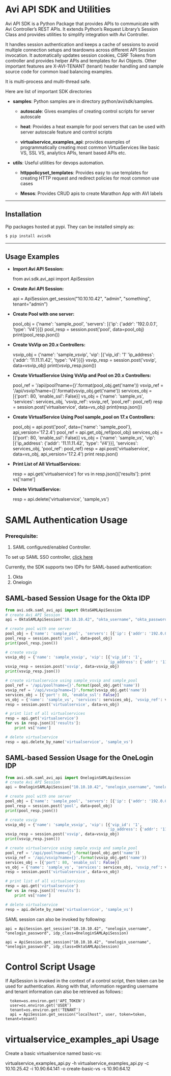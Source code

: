 # Avi API SDK and Utilities

Avi API SDK is a Python Package that provides APIs to communicate with Avi
Controller’s REST APIs. It extends Python’s Request Library’s Session Class and
provides utilities to simplify integration with Avi Controller.

It handles session authentication and keeps a cache of sessions to avoid
multiple connection setups and teardowns across different API Session
invocation. It automatically updates session cookies, CSRF Tokens from
controller and provides helper APIs and templates for Avi Objects. Other
important features are X-AVI-TENANT (tenant) header handling and sample
source code for common load balancing examples.

It is multi-process and multi-thread safe.

Here are list of important SDK directories

- **samples**: Python samples are in directory python/avi/sdk/samples.

  - **autoscale**: Gives examples of creating control scripts for
    server autoscale

  - **heat**: Provides a heat example for pool servers that can be used
    with server autoscale feature and control scripts

  - **virtualservice_examples_api**: provides examples of programmatically
    creating most common VirtuaServices like basic VS, SSL VS, analytics
    APIs, tenant based APIs etc.

- **utils**: Useful utilities for devops automation.

  - **httppolicyset_templates**: Provides easy to use templates for
    creating HTTP request and redirect policies for most common use cases

  - **Mesos**: Provides CRUD apis to create Marathon App with AVI labels

--------------
Installation
--------------
Pip packages hosted at pypi. They can be installed simply as:

```sh
$ pip install avisdk
```

--------------
Usage Examples
--------------

- **Import Avi API Session:**

   from avi.sdk.avi_api import ApiSession

- **Create Avi API Session:**

   api = ApiSession.get_session("10.10.10.42", "admin", "something", tenant="admin")

- **Create Pool with one server:**

   pool_obj = {'name': 'sample_pool', 'servers': [{'ip': {'addr': '192.0.0.1', 'type': 'V4'}}]}
   pool_resp = session.post('pool', data=pool_obj)
   print(pool_resp.json())

- **Create VsVip on 20.x Controllers:**

   vsvip_obj = {'name': 'sample_vsvip', 'vip': [{'vip_id': '1' 'ip_address': {'addr': '11.11.11.42', 'type': 'V4'}}]}
   vsvip_resp = session.post('vsvip', data=vsvip_obj)
   print(vsvip_resp.json())

- **Create VirtualService Using VsVip and Pool on 20.x Controllers:**

   pool_ref = '/api/pool?name={}'.format(pool_obj.get('name'))
   vsvip_ref = '/api/vsvip?name={}'.format(vsvip_obj.get('name'))
   services_obj = [{'port': 80, 'enable_ssl': False}]
   vs_obj = {'name': 'sample_vs', 'services': services_obj, 'vsvip_ref': vsvip_ref, 'pool_ref': pool_ref}
   resp = session.post('virtualservice', data=vs_obj)
   print(resp.json())

- **Create VirtualService Using Pool sample_pool on 17.x Controllers:**

   pool_obj = api.post('pool', data={'name': 'sample_pool'}, api_version='17.2.4')
   pool_ref = api.get_obj_ref(pool_obj)
   services_obj = [{'port': 80, 'enable_ssl': False}]
   vs_obj = {'name': 'sample_vs', 'vip': [{'ip_address': {'addr': '11.11.11.42', 'type': 'V4'}}],
            'services': services_obj, 'pool_ref': pool_ref}
   resp = api.post('virtualservice', data=vs_obj, api_version='17.2.4')
   print resp.json()

- **Print List of All VirtualServices:**

   resp = api.get('virtualservice')
   for vs in resp.json()['results']:
      print vs['name']

- **Delete VirtualService:**

   resp = api.delete('virtualservice', 'sample_vs')

# SAML Authentication Usage
### Prerequisite:
1. SAML configured/enabled Controller.

To set up SAML SSO controller, [click here](https://avinetworks.com/docs/17.2/single-sign-on-with-saml/)

Currently, the SDK supports two IDPs for SAML-based authentication:
1) Okta
2) Onelogin

## SAML-based Session Usage for the Okta IDP

```python
from avi.sdk.saml_avi_api import OktaSAMLApiSession
# create Avi API Session
api = OktaSAMLApiSession("10.10.10.42", "okta_username", "okta_password")

# create pool with one server
pool_obj = {'name': 'sample_pool', 'servers': [{'ip': {'addr': '192.0.0.1', 'type': 'V4'}}]}
pool_resp = session.post('pool', data=pool_obj)
print(pool_resp.json())

# create vsvip
vsvip_obj = {'name': 'sample_vsvip', 'vip': [{'vip_id': '1',
                                             'ip_address': {'addr': '11.11.11.42', 'type': 'V4'}}]}
vsvip_resp = session.post('vsvip', data=vsvip_obj)
print(vsvip_resp.json())

# create virtualservice using sample_vsvip and sample_pool
pool_ref = '/api/pool?name={}'.format(pool_obj.get('name'))
vsvip_ref = '/api/vsvip?name={}'.format(vsvip_obj.get('name'))
services_obj = [{'port': 80, 'enable_ssl': False}]
vs_obj = {'name': 'sample_vs', 'services': services_obj, 'vsvip_ref': vsvip_ref, 'pool_ref': pool_ref}
resp = session.post('virtualservice', data=vs_obj)

# print list of all virtualservices
resp = api.get('virtualservice')
for vs in resp.json()['results']:
    print vs['name']

# delete virtualservice
resp = api.delete_by_name('virtualservice', 'sample_vs')
```

## SAML-based Session Usage for the OneLogin IDP

```python
from avi.sdk.saml_avi_api import OneloginSAMLApiSession
# create Avi API Session
api = OneloginSAMLApiSession("10.10.10.42", "onelogin_username", "onelogin_password")

# create pool with one server
pool_obj = {'name': 'sample_pool', 'servers': [{'ip': {'addr': '192.0.0.1', 'type': 'V4'}}]}
pool_resp = session.post('pool', data=pool_obj)
print(pool_resp.json())

# create vsvip
vsvip_obj = {'name': 'sample_vsvip', 'vip': [{'vip_id': '1',
                                             'ip_address': {'addr': '11.11.11.42', 'type': 'V4'}}]}
vsvip_resp = session.post('vsvip', data=vsvip_obj)
print(vsvip_resp.json())

# create virtualservice using sample_vsvip and sample_pool
pool_ref = '/api/pool?name={}'.format(pool_obj.get('name'))
vsvip_ref = '/api/vsvip?name={}'.format(vsvip_obj.get('name'))
services_obj = [{'port': 80, 'enable_ssl': False}]
vs_obj = {'name': 'sample_vs', 'services': services_obj, 'vsvip_ref': vsvip_ref, 'pool_ref': pool_ref}
resp = session.post('virtualservice', data=vs_obj)

# print list of all virtualservices
resp = api.get('virtualservice')
for vs in resp.json()['results']:
    print vs['name']

# delete virtualservice
resp = api.delete_by_name('virtualservice', 'sample_vs')
```

SAML session can also be invoked by following:
```
api = ApiSession.get_session("10.10.10.42", "onelogin_username", "onelogin_password", idp_class=OneloginSAMLApiSession)
```
```
api = ApiSession.get_session("10.10.10.42", "onelogin_username", "onelogin_password", idp_class=OktaSAMLApiSession)
```



# Control Script Usage
 If ApiSession is invoked in the context of a control
  script, then token can be used for authentication. Along with that,
  information regarding username and tenant information can also be retrieved
  as follows::

      token=os.environ.get('API_TOKEN')
      user=os.environ.get('USER')
      tenant=os.environ.get('TENANT')
      api = ApiSession.get_session("localhost", user, token=token, tenant=tenant)


# virtualservice_examples_api Usage
 Create a basic virtualservice named
  basic-vs:

   virtualservice_examples_api.py -h
   virtualservice_examples_api.py -c 10.10.25.42 -i 10.90.64.141 -o create-basic-vs -s 10.90.64.12

